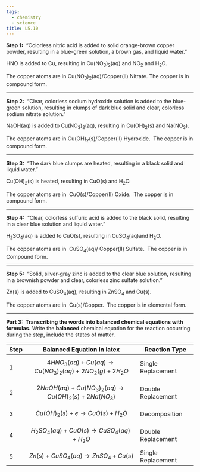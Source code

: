 ```yaml
---
tags: 
  - chemistry
  - science
title: L5.10
---
```


**Step 1:**  “Colorless nitric acid is added to solid orange-brown copper powder, resulting in a blue-green solution, a brown gas, and liquid water.”

HNO is added to Cu, resulting in Cu(NO<sub>3</sub>)<sub>2</sub>(aq) and NO<sub>2</sub> and H<sub>2</sub>O.

The copper atoms are in Cu(NO<sub>3</sub>)<sub>2</sub>(aq)/Copper(II) Nitrate. The copper is in compound form.

---

**Step 2:**  “Clear, colorless sodium hydroxide solution is added to the blue-green solution, resulting in clumps of dark blue solid and clear, colorless sodium nitrate solution.”  

NaOH(aq) is added to Cu(NO<sub>3</sub>)<sub>2</sub>(aq), resulting in Cu(OH)<sub>2</sub>(s) and Na(NO<sub>3</sub>).

The copper atoms are in Cu(OH)<sub>2</sub>(s)/Copper(II) Hydroxide.  The copper is in compound form.

---

**Step 3:**  “The dark blue clumps are heated, resulting in a black solid and liquid water.”

Cu(OH)<sub>2</sub>(s) is heated, resulting in CuO(s) and H<sub>2</sub>O.

The copper atoms are in  CuO(s)/Copper(II) Oxide.  The copper is in compound form.

---

**Step 4:**  “Clear, colorless sulfuric acid is added to the black solid, resulting in a clear blue solution and liquid water.”

H<sub>2</sub>SO<sub>4</sub>(aq) is added to CuO(s), resulting in CuSO<sub>4</sub>(aq)and H<sub>2</sub>O.

The copper atoms are in  CuSO<sub>4</sub>(aq)/ Copper(II) Sulfate.  The copper is in Compound form.

---

**Step 5:**  “Solid, silver-gray zinc is added to the clear blue solution, resulting in a brownish powder and clear, colorless zinc sulfate solution.”

Zn(s) is added to CuSO<sub>4</sub>(aq), resulting in ZnSO<sub>4</sub> and Cu(s).

The copper atoms are in  Cu(s)/Copper.  The copper is in elemental form.

---

**Part 3:  Transcribing the words into balanced chemical equations with formulas.** Write the **balanced** chemical equation for the reaction occurring during the step, include the states of matter.

| Step | Balanced Equation in latex                                              | Reaction Type      |
| ---- | ----------------------------------------------------------------------- | ------------------ |
| 1    | $$4HNO_{3}(aq) + Cu(aq) \to Cu(NO_{3})_{2}(aq) + 2NO_{2}(g) + 2H_{2}O$$ | Single Replacement |
| 2    | $$2NaOH(aq) + Cu(NO_{3})_{2}(aq) \to Cu(OH)_{2}(s) + 2Na(NO_{3})$$      | Double Replacement |
| 3    | $$Cu(OH)_{2}(s) + e \to CuO(s) + H_{2}O$$                               | Decomposition      |
| 4    | $$H_{2}SO_{4}(aq) + CuO(s) \to CuSO_{4}(aq) + H_{2}O$$                  | Double Replacement |
| 5    | $$Zn(s) + CuSO_{4}(aq) \to ZnSO_{4} + Cu(s)$$                           | Single Replacement |

